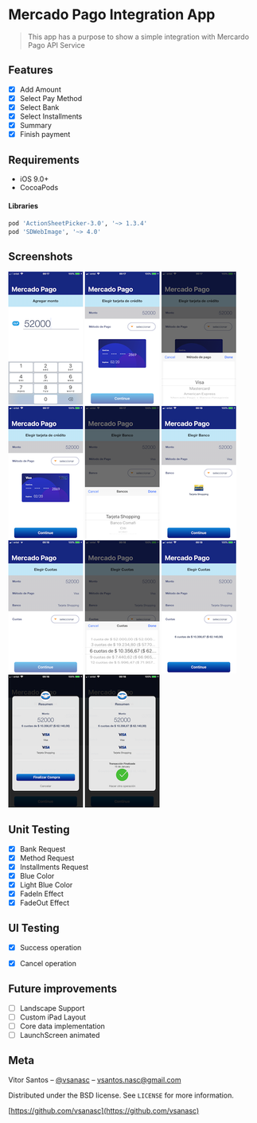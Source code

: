 # Mercado Pago Integration App

> This app has a purpose to show a simple integration with Mercardo Pago API Service

## Features

- [x] Add Amount
- [x] Select Pay Method
- [x] Select Bank
- [x] Select Installments
- [x] Summary
- [x] Finish payment

## Requirements

- iOS 9.0+
- CocoaPods

#### Libraries

```ruby
pod 'ActionSheetPicker-3.0', '~> 1.3.4'
pod 'SDWebImage', '~> 4.0'
```

## Screenshots

![](/Screenshots/1.PNG)
![](/Screenshots/2.PNG)
![](/Screenshots/3.PNG)
![](/Screenshots/4.PNG)
![](/Screenshots/5.PNG)
![](/Screenshots/6.PNG)
![](/Screenshots/7.PNG)
![](/Screenshots/8.PNG)
![](/Screenshots/9.PNG)
![](/Screenshots/10.PNG)
![](/Screenshots/11.PNG)

## Unit Testing

- [x] Bank Request
- [x] Method Request
- [x] Installments Request
- [x] Blue Color
- [x] Light Blue Color
- [x] FadeIn Effect
- [x] FadeOut Effect

## UI Testing

- [x] Success operation
- [x] Cancel operation


## Future improvements

- [ ] Landscape Support
- [ ] Custom iPad Layout
- [ ] Core data implementation
- [ ] LaunchScreen animated

## Meta

Vitor Santos – [@vsanasc](https://twitter.com/vsanasc) – vsantos.nasc@gmail.com

Distributed under the BSD license. See ``LICENSE`` for more information.

[https://github.com/vsanasc](https://github.com/vsanasc)
